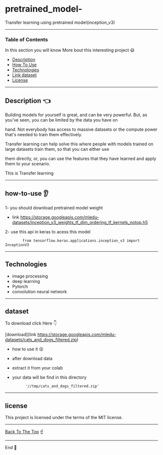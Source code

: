 # pretrained_model-

Transfer learning using pretrained model(inception_v3)



---


### Table of Contents
In this section you will know More bout this interesting project :smiley:

- [Description](#description)
- [How To Use](#how-to-use)
- [Technologies](#Technologies)
- [Link dataset](#dataset)
- [License](#license)

---

## Description :point_left:

Building models for yourself is great, and can be very powerful. But, as you've seen, you can be limited by the data you have on

hand. Not everybody has access to massive datasets or the compute power that's needed to train them effectively.

Transfer learning can help solve this  where people with models trained on large datasets train them, so that you can either use

them directly, or, you can use the features that they have learned and apply them to your scenario. 

This is Transfer learning

---

## how-to-use :ear:

1- you should download pretrained model weight 

- link https://storage.googleapis.com/mledu-datasets/inception_v3_weights_tf_dim_ordering_tf_kernels_notop.h5

2- use this api in keras to acess this model

            from tensorflow.keras.applications.inception_v3 import InceptionV3


---

## Technologies

- image processing
- deep learning
- Pytorch 
- convolution neural network

---


## dataset


To download click Here :point_down:

[download](link https://storage.googleapis.com/mledu-datasets/cats_and_dogs_filtered.zip)

- how to use it :open_mouth:

- after download data 

- extract it from your colab 

- your data will be find in this directory 

            '//tmp/cats_and_dogs_filtered.zip'


---

## license

This project is licensed under the terms of the MIT license.

---

[Back To The Top](#README.md) :point_up:

---

End :raising_hand:

